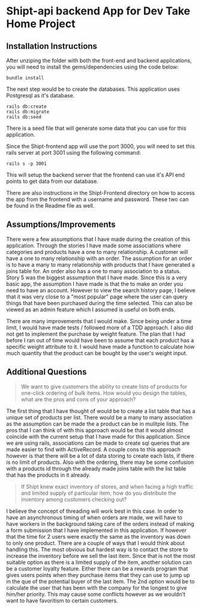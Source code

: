 # Shipt-api backend App for Dev Take Home Project

## Installation Instructions

After unziping the folder with both the front-end and backend applications, you will need to install the gems/dependencies using the code below:

```
bundle install 
```

The next step would be to create the databases. This application uses Postgresql as it's database.

```
rails db:create
rails db:migrate
rails db:seed
```

There is a seed file that will generate some data that you can use for this application. 

Since the Shipt-frontend app will use the port 3000, you will need to set this rails server at port 3001 using the following command:

```
rails s -p 3001
```

This will setup the backend server that the frontend can use it's API end points to get data from our database.

There are also instructions in the Shipt-Frontend directory on how to access the app from the frontend with a username and password. These two can be found in the Readme file as well.

## Assumptions/Improvements

There were a few assumptions that I have made during the creation of this application. Through the stories I have made some associations where categories and products have a one to many relationship. A customer will have a one to many relationship with an order. The assumption for an order is to have a many to many relationship with products that I have generated a joins table for. An order also has a one to many association to a status. Story 5 was the biggest assumption that I have made. Since this is a very basic app, the assumption I have made is that the to make an order you need to have an account. However to view the search history page, I believe that it was very close to a "most popular" page where the user can query things that have been purchased during the time selected. This can also be viewed as an admin feature which I assumed is useful on both ends. 

There are many improvements that I would make. Since being under a time limit, I would have made tests / followed more of a TDD approach. I also did not get to implement the purchase by weight feature. The plan that I had before I ran out of time would have been to assume that each product has a specific weight attribute to it. I would have made a function to calculate how much quantity that the product can be bought by the user's weight input. 

## Additional Questions

> We want to give customers the ability to create lists of products for one-click ordering of bulk items. How would you design the tables, what are the pros and cons of your approach?

The first thing that I have thought of would be to create a list table that has a unique set of products per list. There would be a many to many association as the assumption can be made the a product can be in mulitple lists. The pros that I can think of with this approach would be that it would almost coincide with the current setup that I have made for this application. Since we are using rails, associations can be made to create sql queries that are made easier to find with ActiveRecord. A couple cons to this approach however is that there will be a lot of data storing to create each lists, if there is no limit of products. Also with the ordering, there may be some confusion with a products id through the already made joins table with the list table that has the products in it already. 

> If Shipt knew exact inventory of stores, and when facing a high traffic and limited supply of particular item, how do you distribute the inventory among customers checking out?

I believe the concept of threading will work best in this case. In order to have an asynchronous timing of when orders are made, we will have to have workers in the background taking care of the orders instead of making a form submission that I have implemented in this application. If however that the time for 2 users were exactly the same as the inventory was down to only one product. There are a couple of ways that I would think about handling this. The most obvious but hardest way is to contact the store to increase the inventory before we sell the last item. Since that is not the most suitable option as there is a limited supply of the item, another solution can be a customer loyalty feature. Either there can be a rewards program that gives users points when they purchase items that they can use to jump up in the que of the potential buyer of the last item. The 2nd option would be to calculate the user that has been with the company for the longest to give him/her priority. This may cause some conflicts however as we wouldn't want to have favoritism to certain customers.
